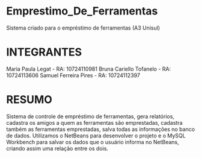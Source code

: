 # Emprestimo_De_Ferramentas
Sistema criado para o empréstimo de ferramentas (A3 Unisul)
# INTEGRANTES
Maria Paula Legat - RA: 10724110981
Bruna Cariello Tofanelo - RA: 10724113606
Samuel Ferreira Pires - RA: 10724112397
# RESUMO 
Sistema de controle de empréstimo de ferramentas, gera relatórios, cadastra os amigos a quem as ferramentas são emprestadas, cadastra também as ferramentas emprestadas, salva todas as informações no banco de dados.
Utilizamos o NetBeans para desenvolver o projeto e o MySQL Workbench para salvar os dados que o usuário informa no NetBeans, criando assim uma relação entre os dois.
